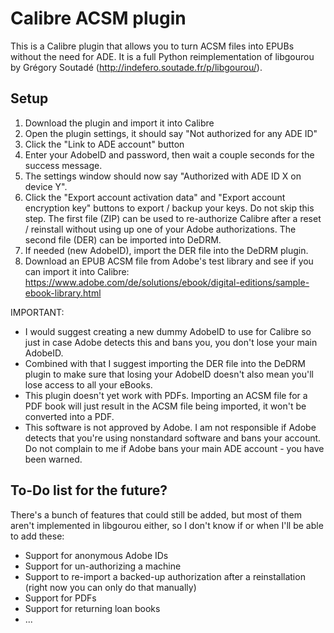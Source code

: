 # Calibre ACSM plugin

This is a Calibre plugin that allows you to turn ACSM files into EPUBs without the need for ADE. 
It is a full Python reimplementation of libgourou by Grégory Soutadé (http://indefero.soutade.fr/p/libgourou/).

## Setup

1. Download the plugin and import it into Calibre
2. Open the plugin settings, it should say "Not authorized for any ADE ID"
3. Click the "Link to ADE account" button
4. Enter your AdobeID and password, then wait a couple seconds for the success message.
5. The settings window should now say "Authorized with ADE ID X on device Y".
6. Click the "Export account activation data" and "Export account encryption key" buttons to export / backup your keys. Do not skip this step. The first file (ZIP) can be used to re-authorize Calibre after a reset / reinstall without using up one of your Adobe authorizations. The second file (DER) can be imported into DeDRM.
7. If needed (new AdobeID), import the DER file into the DeDRM plugin.
8. Download an EPUB ACSM file from Adobe's test library and see if you can import it into Calibre: https://www.adobe.com/de/solutions/ebook/digital-editions/sample-ebook-library.html 

IMPORTANT: 

- I would suggest creating a new dummy AdobeID to use for Calibre so just in case Adobe detects this and bans you, you don't lose your main AdobeID. 
- Combined with that I suggest importing the DER file into the DeDRM plugin to make sure that losing your AdobeID doesn't also mean you'll lose access to all your eBooks. 
- This plugin doesn't yet work with PDFs. Importing an ACSM file for a PDF book will just result in the ACSM file being imported, it won't be converted into a PDF.
- This software is not approved by Adobe. I am not responsible if Adobe detects that you're using nonstandard software and bans your account. Do not complain to me if Adobe bans your main ADE account - you have been warned. 


## To-Do list for the future?

There's a bunch of features that could still be added, but most of them aren't implemented in libgourou either, so I don't know if or when I'll be able to add these: 

- Support for anonymous Adobe IDs
- Support for un-authorizing a machine
- Support to re-import a backed-up authorization after a reinstallation (right now you can only do that manually)
- Support for PDFs
- Support for returning loan books
- ...
